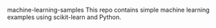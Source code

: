 machine-learning-samples
This repo contains simple machine learning examples using scikit-learn and Python.